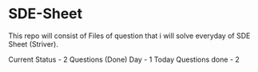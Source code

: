 # SDE-Sheet

This repo will consist of Files of question that i will solve everyday of SDE Sheet (Striver).

Current Status - 2 Questions (Done)
Day - 1
Today Questions done - 2
